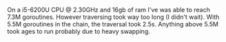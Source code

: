On a i5-6200U CPU @ 2.30GHz and 16gb of ram I've was able to reach 7.3M goroutines.
However traversing took way too long (I didn't wait).
With 5.5M goroutines in the chain, the traversal took 2.5s. 
Anything above 5.5M took ages to run probably due to heavy swapping.